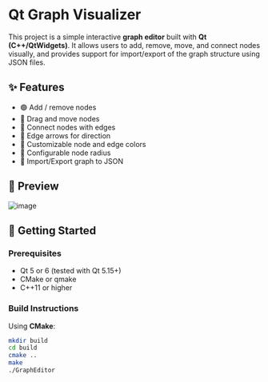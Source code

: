 # Qt Graph Visualizer

This project is a simple interactive **graph editor** built with **Qt (C++/QtWidgets)**. It allows users to add, remove, move, and connect nodes visually, and provides support for import/export of the graph structure using JSON files.

## ✨ Features

- 🟢 Add / remove nodes
- 🧲 Drag and move nodes
- 🔗 Connect nodes with edges
- 🎯 Edge arrows for direction
- 🎨 Customizable node and edge colors
- 📏 Configurable node radius
- 💾 Import/Export graph to JSON

## 📸 Preview

![image](https://github.com/user-attachments/assets/8f3e8fd9-e823-4e6a-a73f-cac159d5dac3)


## 🚀 Getting Started

### Prerequisites

- Qt 5 or 6 (tested with Qt 5.15+)
- CMake or qmake
- C++11 or higher

### Build Instructions

Using **CMake**:

```bash
mkdir build
cd build
cmake ..
make
./GraphEditor
